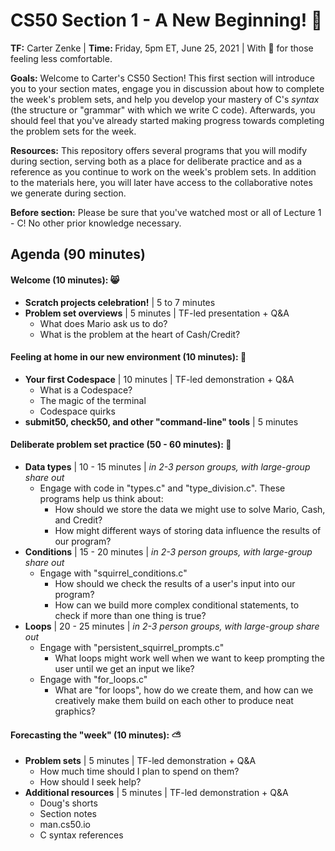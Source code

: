 # CS50 Section 1 - A New Beginning! :seedling:
<b>TF:</b> Carter Zenke | <b>Time: </b>Friday, 5pm ET, June 25, 2021 | With :sparkling_heart: for those feeling less comfortable.

<b>Goals:</b> Welcome to Carter's CS50 Section! This first section will introduce you to your section mates, engage you in discussion about how to complete the week's problem sets, and help you develop your mastery of C's <i>syntax</i> (the structure or "grammar" with which we write C code). Afterwards, you should feel that you've already started making progress towards completing the problem sets for the week.

<b>Resources:</b> This repository offers several programs that you will modify during section, serving both as a place for deliberate practice and as a reference as you continue to work on the week's problem sets. In addition to the materials here, you will later have access to the collaborative notes we generate during section.

<b>Before section:</b> Please be sure that you've watched most or all of Lecture 1 - C! No other prior knowledge necessary. 

## Agenda (90 minutes)
#### Welcome (10 minutes): :smile_cat:
- <b>Scratch projects celebration!</b> | 5 to 7 minutes
- <b>Problem set overviews</b> | 5 minutes | TF-led presentation + Q&A
	- What does Mario ask us to do?
	- What is the problem at the heart of Cash/Credit? 
    
#### Feeling at home in our new environment (10 minutes): :house_with_garden:
- <b>Your first Codespace</b> | 10 minutes | TF-led demonstration + Q&A
	- What is a Codespace?
    - The magic of the terminal 
    - Codespace quirks
 - <b>submit50, check50, and other "command-line" tools</b> | 5 minutes 

#### Deliberate problem set practice (50 - 60 minutes):  :wrench:
- <b>Data types</b> | 10 - 15 minutes | <i>in 2-3 person groups, with large-group share out</i>
	- Engage with code in "types.c" and "type_division.c". These programs help us think about:
	    - How should we store the data we might use to solve Mario, Cash, and Credit?
	    - How might different ways of storing data influence the results of our program?
- <b>Conditions</b> | 15 - 20 minutes | <i>in 2-3 person groups, with large-group share out</i>
	- Engage with "squirrel_conditions.c"
		- How should we check the results of a user's input into our program?
		- How can we build more complex conditional statements, to check if more than one thing is true?
- <b>Loops</b> | 20 - 25 minutes | <i>in 2-3 person groups, with large-group share out</i>
	- Engage with "persistent_squirrel_prompts.c"
		- What loops might work well when we want to keep prompting the user until we get an input we like?
	- Engage with "for_loops.c"
		- What are "for loops", how do we create them, and how can we creatively make them build on each other to produce neat graphics?

#### Forecasting the "week" (10 minutes): :partly_sunny:
- <b>Problem sets</b> | 5 minutes | TF-led demonstration + Q&A
	- How much time should I plan to spend on them?
	- How should I seek help?
- <b>Additional resources</b> | 5 minutes | TF-led demonstration + Q&A
	- Doug's shorts
	- Section notes
	- man.cs50.io
	- C syntax references
